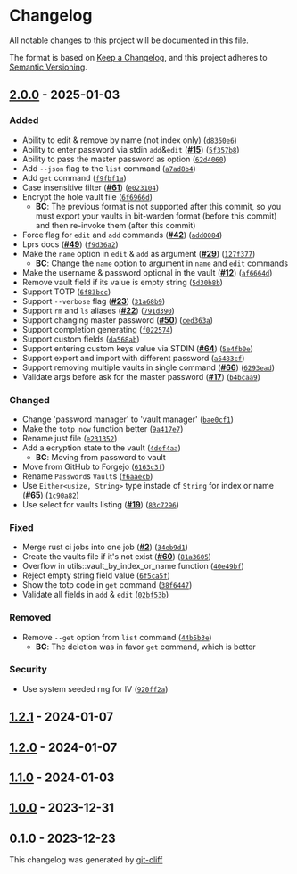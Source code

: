 # Changelog
All notable changes to this project will be documented in this file.

The format is based on [Keep a Changelog](https://keepachangelog.com/en/1.0.0/),
and this project adheres to [Semantic Versioning](https://semver.org/spec/v2.0.0.html).

## [2.0.0](https://git.4rs.nl/awiteb/lprs/compare/v1.2.1..v2.0.0) - 2025-01-03
### Added
-  Ability to edit & remove by name (not index only) ([`d8350e6`](https://git.4rs.nl/awiteb/lprs/commit/d8350e636e733c6d49d46d95e0c3ca6c403d72c5))
-  Ability to enter password via stdin `add`&`edit` ([**#15**](https://git.4rs.nl/awiteb/lprs/issues/15)) ([`5f357b8`](https://git.4rs.nl/awiteb/lprs/commit/5f357b89cb6a49be1c5461fa4b6cd5aaec8e541f))
-  Ability to pass the master password as option ([`62d4060`](https://git.4rs.nl/awiteb/lprs/commit/62d4060bb8ffdfb834d5c860f79414cbca211f72))
-  Add `--json` flag to the `list` command ([`a7ad8b4`](https://git.4rs.nl/awiteb/lprs/commit/a7ad8b468277aa5bc1df8616d93b757c3eab303f))
-  Add `get` command ([`f9fbf1a`](https://git.4rs.nl/awiteb/lprs/commit/f9fbf1a0b7b85638ad64287738e05ec1a1c35d25))
-  Case insensitive filter ([**#61**](https://git.4rs.nl/awiteb/lprs/issues/61)) ([`e023104`](https://git.4rs.nl/awiteb/lprs/commit/e02310401add677170bd402d1430ec34e2aded6d))
-  Encrypt the hole vault file ([`6f6966d`](https://git.4rs.nl/awiteb/lprs/commit/6f6966d5b25b2b5047081304f7597fe80ec95387))
    - **BC**:  The previous format is not supported after this commit, so
you must export your vaults in bit-warden format (before this commit)
and then re-invoke them (after this commit)
-  Force flag for `edit` and `add` commands ([**#42**](https://git.4rs.nl/awiteb/lprs/issues/42)) ([`add0084`](https://git.4rs.nl/awiteb/lprs/commit/add008416b37c3f8e4def891355dcbccc6786a58))
-  Lprs docs ([**#49**](https://git.4rs.nl/awiteb/lprs/issues/49)) ([`f9d36a2`](https://git.4rs.nl/awiteb/lprs/commit/f9d36a2dd781154e2dc0596874b7c9e27eff0b90))
-  Make the `name` option in `edit` & `add` as argument ([**#29**](https://git.4rs.nl/awiteb/lprs/issues/29)) ([`127f377`](https://git.4rs.nl/awiteb/lprs/commit/127f3779f8d805c7e1f5209555d8929082f85c82))
    - **BC**:  Change the `name` option to argument in `name` and `edit` commands
-  Make the username & password optional in the vault ([**#12**](https://git.4rs.nl/awiteb/lprs/issues/12)) ([`af6664d`](https://git.4rs.nl/awiteb/lprs/commit/af6664da5c08cc39cf732d64ba74de1731095723))
-  Remove vault field if its value is empty string ([`5d30b8b`](https://git.4rs.nl/awiteb/lprs/commit/5d30b8b021d5e2172aa8bbaafaa31c10980c4107))
-  Support TOTP ([`6f83bcc`](https://git.4rs.nl/awiteb/lprs/commit/6f83bcccf94b88181d86358a922e61e3d3a2dad8))
-  Support `--verbose` flag ([**#23**](https://git.4rs.nl/awiteb/lprs/issues/23)) ([`31a68b9`](https://git.4rs.nl/awiteb/lprs/commit/31a68b927764a7eb0b38539f630b70fa258ae7aa))
-  Support `rm` and `ls` aliases ([**#22**](https://git.4rs.nl/awiteb/lprs/issues/22)) ([`791d390`](https://git.4rs.nl/awiteb/lprs/commit/791d390e636c1c29af23b343edb66279b791b121))
-  Support changing master password ([**#50**](https://git.4rs.nl/awiteb/lprs/issues/50)) ([`ced363a`](https://git.4rs.nl/awiteb/lprs/commit/ced363a37f6f64282ca1a1fb022aa3d030edff79))
-  Support completion generating ([`f022574`](https://git.4rs.nl/awiteb/lprs/commit/f022574631bfb1b6a62f95d3259617f302059781))
-  Support custom fields ([`da568ab`](https://git.4rs.nl/awiteb/lprs/commit/da568ab5e9414ef77831066eb9b09621c0fedaee))
-  Support entering custom keys value via STDIN ([**#64**](https://git.4rs.nl/awiteb/lprs/issues/64)) ([`5e4fb0e`](https://git.4rs.nl/awiteb/lprs/commit/5e4fb0ea7cafd62fc93d443a659215889e0520d5))
-  Support export and import with different password ([`a6483cf`](https://git.4rs.nl/awiteb/lprs/commit/a6483cf333e6a5f3a0d48317b50c6304cfd956bb))
-  Support removing multiple vaults in single command ([**#66**](https://git.4rs.nl/awiteb/lprs/issues/66)) ([`6293ead`](https://git.4rs.nl/awiteb/lprs/commit/6293eadafb604d822a8bd376c9d170d8c9c50524))
-  Validate args before ask for the master password ([**#17**](https://git.4rs.nl/awiteb/lprs/issues/17)) ([`b4bcaa9`](https://git.4rs.nl/awiteb/lprs/commit/b4bcaa92ca63b7c71ea5c28d5e9a6af3ecb88a91))
### Changed
-  Change 'password manager' to 'vault manager' ([`bae0cf1`](https://git.4rs.nl/awiteb/lprs/commit/bae0cf174736d9a1cd61becd20f7d87cf137249c))
-  Make the `totp_now` function better ([`9a417e7`](https://git.4rs.nl/awiteb/lprs/commit/9a417e7d0b1a242a5ca2a41ed2a9f72ce8685b5f))
-  Rename just file ([`e231352`](https://git.4rs.nl/awiteb/lprs/commit/e231352009c21886772b8f039d3e51ba0aeb7616))
-  Add a ecryption state to the vault ([`4def4aa`](https://git.4rs.nl/awiteb/lprs/commit/4def4aadb20cc367d57466dc5e88c3043e468d20))
    - **BC**:  Moving from password to vault
-  Move from GitHub to Forgejo ([`6163c3f`](https://git.4rs.nl/awiteb/lprs/commit/6163c3ff26ab81b07490a798f4047a09565ab1ac))
-  Rename `Password`s `Vault`s ([`f6aaecb`](https://git.4rs.nl/awiteb/lprs/commit/f6aaecb9cf43d7dfa3ef653ff0cd117b3197308b))
-  Use `Either<usize, String>` type instade of `String` for index or name ([**#65**](https://git.4rs.nl/awiteb/lprs/issues/65)) ([`1c90a82`](https://git.4rs.nl/awiteb/lprs/commit/1c90a825440b1c8ad4eee627407797e0b017a279))
-  Use select for vaults listing ([**#19**](https://git.4rs.nl/awiteb/lprs/issues/19)) ([`83c7296`](https://git.4rs.nl/awiteb/lprs/commit/83c7296bf7bf469423f53b024cb65e608ff6c9d9))
### Fixed
-  Merge rust ci jobs into one job ([**#2**](https://git.4rs.nl/awiteb/lprs/issues/2)) ([`34eb9d1`](https://git.4rs.nl/awiteb/lprs/commit/34eb9d10f0ad514c6a7878fd8415a50f04db2be8))
-  Create the vaults file if it's not exist ([**#60**](https://git.4rs.nl/awiteb/lprs/issues/60)) ([`81a3605`](https://git.4rs.nl/awiteb/lprs/commit/81a360519ec97e63c542bef6cc69f1707198c81f))
-  Overflow in utils::vault_by_index_or_name function ([`40e49bf`](https://git.4rs.nl/awiteb/lprs/commit/40e49bffe4e9ecd682eb746deafd68bd088dd415))
-  Reject empty string field value ([`6f5ca5f`](https://git.4rs.nl/awiteb/lprs/commit/6f5ca5f4524bec3cda2990f352080f08524e578b))
-  Show the totp code in `get` command ([`38f6447`](https://git.4rs.nl/awiteb/lprs/commit/38f6447681d20cef313ed270cc67edc99a5ab3e2))
-  Validate all fields in `add` & `edit` ([`02bf53b`](https://git.4rs.nl/awiteb/lprs/commit/02bf53b2a1fd420bf66ac571531d060499559c29))
### Removed
-  Remove `--get` option from `list` command ([`44b5b3e`](https://git.4rs.nl/awiteb/lprs/commit/44b5b3e09b6c653b0d201e268878718cfa507209))
    - **BC**:  The deletion was in favor `get` command, which is better
### Security
-  Use system seeded rng for IV ([`920ff2a`](https://git.4rs.nl/awiteb/lprs/commit/920ff2a2d49af7fb01c731c129bb5905e404f4c1))

## [1.2.1](https://git.4rs.nl/awiteb/lprs/compare/v1.2.0..v1.2.1) - 2024-01-07

## [1.2.0](https://git.4rs.nl/awiteb/lprs/compare/v1.1.0..v1.2.0) - 2024-01-07

## [1.1.0](https://git.4rs.nl/awiteb/lprs/compare/v1.0.0..v1.1.0) - 2024-01-03

## [1.0.0](https://git.4rs.nl/awiteb/lprs/compare/v0.1.0..v1.0.0) - 2023-12-31

## 0.1.0 - 2023-12-23

This changelog was generated by [git-cliff](https://github.com/orhun/git-cliff)
